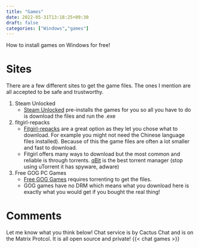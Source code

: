 ```yaml
---
title: "Games"
date: 2022-05-31T13:18:25+09:30
draft: false
categories: ["Windows","games"]
---
```


How to install games on Windows for free!

# Sites
There are a few different sites to get the game files. The ones I mention are all accepted to be safe and trustworthy.

1. Steam Unlocked
    - [Steam Unlocked](https://steamunlocked.net) pre-installs the games for you so all you have to do is download the files and run the .exe
2. fitgirl-repacks
    - [Fitgirl-repacks](https://fitgirl-repacks.site/) are a great option as they let you chose what to download. For example you might not need the Chinese language files installed). Because of this the game files are often a lot smaller and fast to download.
    - Fitgirl offers many ways to download but the most common and reliable is through torrents. [qBit](https://www.qbittorrent.org/) is the best torrent manager (stop using uTorrent it has spyware, adware)
3. Free GOG PC Games
    - [Free GOG Games](https://freegogpcgames.com/) requires torrenting to get the files.
    - GOG games have no DRM which means what you download here is exactly what you would get if you bought the real thing!

# Comments
Let me know what you think below! Chat service is by Cactus Chat and is on the Matrix Protcol. It is all open source and private!
{{< chat games >}}

